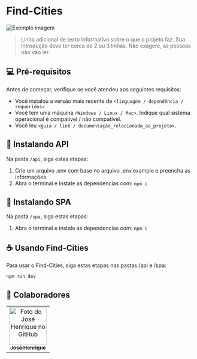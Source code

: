 # Find-Cities

<img src="imagem.png" alt="Exemplo imagem">

> Linha adicional de texto informativo sobre o que o projeto faz. Sua introdução deve ter cerca de 2 ou 3 linhas. Não exagere, as pessoas não vão ler.



## 💻 Pré-requisitos

Antes de começar, verifique se você atendeu aos seguintes requisitos:

* Você instalou a versão mais recente de `<linguagem / dependência / requeridos>`
* Você tem uma máquina `<Windows / Linux / Mac>`. Indique qual sistema operacional é compatível / não compatível.
* Você leu `<guia / link / documentação_relacionada_ao_projeto>`.

## 🚀 Instalando API 

Na pasta ```/api```, siga estas etapas:

1. Crie um arquivo .env com base no arquivo .env.example e preencha as informações.
2. Abra o terminal e instale as dependencias com: ```npm i```

## 🚀 Instalando SPA

Na pasta ```/spa```, siga estas etapas:

1. Abra o terminal e instale as dependencias com: ```npm i```


## ☕ Usando Find-Cities

Para usar o Find-Cities, siga estas etapas nas pastas /api e /spa:

```
npm run dev
```


## 🤝 Colaboradores



<table>
  <tr>
    <td align="center">
      <a href="#">
        <img src="https://avatars.githubusercontent.com/u/104796730?v=4" width="100px;" alt="Foto do José Henrique no GitHub"/><br>
        <sub>
          <b>José Henrique</b>
        </sub>
      </a>
    </td>
  </tr>
</table>
